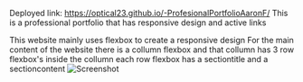 Deployed link: https://optical23.github.io/-ProfesionalPortfolioAaronF/
This is a professional portfolio that has responsive design and active links

This website mainly uses flexbox to create a responsive design
For the main content of the website there is a collumn flexbox and that collumn has 3 row flexbox's inside the collumn
each row flexbox has a sectiontitle and a sectioncontent
![Screenshot](/images/screenshots/screenshotMockup.PNG)